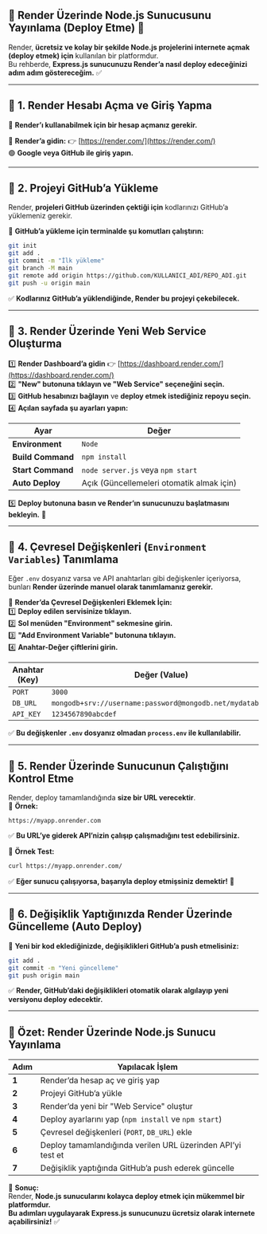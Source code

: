 ## **📌 Render Üzerinde Node.js Sunucusunu Yayınlama (Deploy Etme)** 🚀

Render, **ücretsiz ve kolay bir şekilde Node.js projelerini internete açmak (deploy etmek) için** kullanılan bir platformdur.  
Bu rehberde, **Express.js sunucunuzu Render’a nasıl deploy edeceğinizi adım adım göstereceğim.** ✅  

---

## **🔹 1. Render Hesabı Açma ve Giriş Yapma**
📌 **Render’ı kullanabilmek için bir hesap açmanız gerekir.**  

🔗 **Render’a gidin:** 👉 [https://render.com/](https://render.com/)  
🟢 **Google veya GitHub ile giriş yapın.**  

---

## **🔹 2. Projeyi GitHub’a Yükleme**
Render, **projeleri GitHub üzerinden çektiği için** kodlarınızı GitHub’a yüklemeniz gerekir.  

📌 **GitHub’a yükleme için terminalde şu komutları çalıştırın:**  
```bash
git init
git add .
git commit -m "İlk yükleme"
git branch -M main
git remote add origin https://github.com/KULLANICI_ADI/REPO_ADI.git
git push -u origin main
```
✅ **Kodlarınız GitHub’a yüklendiğinde, Render bu projeyi çekebilecek.**

---

## **🔹 3. Render Üzerinde Yeni Web Service Oluşturma**
1️⃣ **Render Dashboard’a gidin** 👉 [https://dashboard.render.com/](https://dashboard.render.com/)  
2️⃣ **"New" butonuna tıklayın ve "Web Service" seçeneğini seçin.**  
3️⃣ **GitHub hesabınızı bağlayın** ve **deploy etmek istediğiniz repoyu seçin.**  
4️⃣ **Açılan sayfada şu ayarları yapın:**  

| **Ayar** | **Değer** |
|----------|----------|
| **Environment** | `Node` |
| **Build Command** | `npm install` |
| **Start Command** | `node server.js` veya `npm start` |
| **Auto Deploy** | Açık (Güncellemeleri otomatik almak için) |

5️⃣ **Deploy butonuna basın ve Render’ın sunucunuzu başlatmasını bekleyin.** 🚀  

---

## **🔹 4. Çevresel Değişkenleri (`Environment Variables`) Tanımlama**
Eğer `.env` dosyanız varsa ve API anahtarları gibi değişkenler içeriyorsa, bunları **Render üzerinde manuel olarak tanımlamanız gerekir.**  

📌 **Render’da Çevresel Değişkenleri Eklemek İçin:**  
1️⃣ **Deploy edilen servisinize tıklayın.**  
2️⃣ **Sol menüden "Environment" sekmesine girin.**  
3️⃣ **"Add Environment Variable" butonuna tıklayın.**  
4️⃣ **Anahtar-Değer çiftlerini girin.**  

| **Anahtar (Key)** | **Değer (Value)** |
|-------------------|------------------|
| `PORT` | `3000` |
| `DB_URL` | `mongodb+srv://username:password@mongodb.net/mydatabase` |
| `API_KEY` | `1234567890abcdef` |

✅ **Bu değişkenler `.env` dosyanız olmadan `process.env` ile kullanılabilir.**

---

## **🔹 5. Render Üzerinde Sunucunun Çalıştığını Kontrol Etme**
Render, deploy tamamlandığında **size bir URL verecektir**.  
📌 **Örnek:**  
```
https://myapp.onrender.com
```
✅ **Bu URL’ye giderek API’nizin çalışıp çalışmadığını test edebilirsiniz.**  

📌 **Örnek Test:**  
```bash
curl https://myapp.onrender.com/
```
✅ **Eğer sunucu çalışıyorsa, başarıyla deploy etmişsiniz demektir!** 🎉  

---

## **🔹 6. Değişiklik Yaptığınızda Render Üzerinde Güncelleme (Auto Deploy)**
📌 **Yeni bir kod eklediğinizde, değişiklikleri GitHub’a push etmelisiniz:**  
```bash
git add .
git commit -m "Yeni güncelleme"
git push origin main
```
✅ **Render, GitHub’daki değişiklikleri otomatik olarak algılayıp yeni versiyonu deploy edecektir.**  

---

## **📌 Özet: Render Üzerinde Node.js Sunucu Yayınlama**
| **Adım** | **Yapılacak İşlem** |
|----------|----------------|
| **1** | Render’da hesap aç ve giriş yap |
| **2** | Projeyi GitHub’a yükle |
| **3** | Render’da yeni bir "Web Service" oluştur |
| **4** | Deploy ayarlarını yap (`npm install` ve `npm start`) |
| **5** | Çevresel değişkenleri (`PORT`, `DB_URL`) ekle |
| **6** | Deploy tamamlandığında verilen URL üzerinden API’yi test et |
| **7** | Değişiklik yaptığında GitHub’a push ederek güncelle |

🚀 **Sonuç:**  
Render, **Node.js sunucularını kolayca deploy etmek için mükemmel bir platformdur.**  
**Bu adımları uygulayarak Express.js sunucunuzu ücretsiz olarak internete açabilirsiniz!** ✅